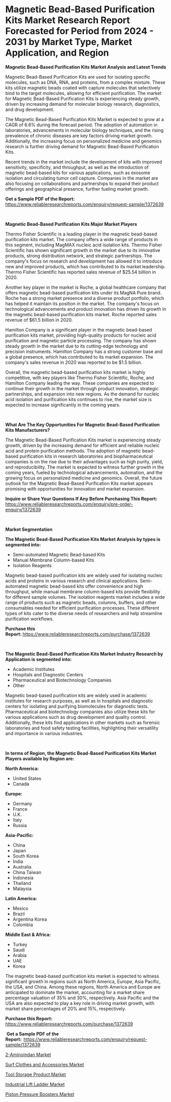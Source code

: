 <p><h1>Magnetic Bead-Based Purification Kits Market Research Report Forecasted for Period from 2024 -  2031 by Market Type, Market Application, and Region</h1></p><p><strong>Magnetic Bead-Based Purification Kits Market Analysis and Latest Trends</strong></p>
<p><p>Magnetic Bead-Based Purification Kits are used for isolating specific molecules, such as DNA, RNA, and proteins, from a complex mixture. These kits utilize magnetic beads coated with capture molecules that selectively bind to the target molecules, allowing for efficient purification. The market for Magnetic Bead-Based Purification Kits is experiencing steady growth, driven by increasing demand for molecular biology research, diagnostics, and drug development.</p><p>The Magnetic Bead-Based Purification Kits Market is expected to grow at a CAGR of 6.6% during the forecast period. The adoption of automation in laboratories, advancements in molecular biology techniques, and the rising prevalence of chronic diseases are key factors driving market growth. Additionally, the increasing focus on personalized medicine and genomics research is further driving demand for Magnetic Bead-Based Purification Kits.</p><p>Recent trends in the market include the development of kits with improved sensitivity, specificity, and throughput, as well as the introduction of magnetic bead-based kits for various applications, such as exosome isolation and circulating tumor cell capture. Companies in the market are also focusing on collaborations and partnerships to expand their product offerings and geographical presence, further fueling market growth.</p></p>
<p><strong>Get a Sample PDF of the Report:&nbsp;</strong> <a href="https://www.reliableresearchreports.com/enquiry/request-sample/1372639">https://www.reliableresearchreports.com/enquiry/request-sample/1372639</a></p>
<p>&nbsp;</p>
<p><strong>Magnetic Bead-Based Purification Kits Major Market Players</strong></p>
<p><p>Thermo Fisher Scientific is a leading player in the magnetic bead-based purification kits market. The company offers a wide range of products in this segment, including MagMAX nucleic acid isolation kits. Thermo Fisher Scientific has shown significant growth in the market due to its innovative products, strong distribution network, and strategic partnerships. The company's focus on research and development has allowed it to introduce new and improved products, which has contributed to its market leadership. Thermo Fisher Scientific has reported sales revenue of $25.54 billion in 2020.</p><p>Another key player in the market is Roche, a global healthcare company that offers magnetic bead-based purification kits under its MagNA Pure brand. Roche has a strong market presence and a diverse product portfolio, which has helped it maintain its position in the market. The company's focus on technological advancements and product innovation has driven its growth in the magnetic bead-based purification kits market. Roche reported sales revenue of $61.5 billion in 2020.</p><p>Hamilton Company is a significant player in the magnetic bead-based purification kits market, providing high-quality products for nucleic acid purification and magnetic particle processing. The company has shown steady growth in the market due to its cutting-edge technology and precision instruments. Hamilton Company has a strong customer base and a global presence, which has contributed to its market expansion. The company's sales revenue in 2020 was reported to be $1.5 billion.</p><p>Overall, the magnetic bead-based purification kits market is highly competitive, with key players like Thermo Fisher Scientific, Roche, and Hamilton Company leading the way. These companies are expected to continue their growth in the market through product innovation, strategic partnerships, and expansion into new regions. As the demand for nucleic acid isolation and purification kits continues to rise, the market size is expected to increase significantly in the coming years.</p></p>
<p>&nbsp;</p>
<p><strong>What Are The Key Opportunities For Magnetic Bead-Based Purification Kits Manufacturers?</strong></p>
<p><p>The Magnetic Bead-Based Purification Kits market is experiencing steady growth, driven by the increasing demand for efficient and reliable nucleic acid and protein purification methods. The adoption of magnetic bead-based purification kits in research laboratories and biopharmaceutical companies is on the rise due to their advantages such as high purity, yield, and reproducibility. The market is expected to witness further growth in the coming years, fueled by technological advancements, automation, and the growing focus on personalized medicine and genomics. Overall, the future outlook for the Magnetic Bead-Based Purification Kits market appears promising with opportunities for innovation and market expansion.</p></p>
<p><strong>Inquire or Share Your Questions If Any Before Purchasing This Report:</strong> <a href="https://www.reliableresearchreports.com/enquiry/pre-order-enquiry/1372639">https://www.reliableresearchreports.com/enquiry/pre-order-enquiry/1372639</a></p>
<p>&nbsp;</p>
<p><strong>Market Segmentation</strong></p>
<p><strong>The Magnetic Bead-Based Purification Kits Market Analysis by types is segmented into:</strong></p>
<p><ul><li>Semi-automated Magnetic Bead-based Kits</li><li>Manual Membrane Column-based Kits</li><li>Isolation Reagents</li></ul></p>
<p><p>Magnetic bead-based purification kits are widely used for isolating nucleic acids and proteins in various research and clinical applications. Semi-automated magnetic bead-based kits offer convenience and high throughput, while manual membrane column-based kits provide flexibility for different sample volumes. The isolation reagents market includes a wide range of products such as magnetic beads, columns, buffers, and other consumables needed for efficient purification processes. These different types of kits cater to the diverse needs of researchers and help streamline purification workflows.</p></p>
<p><strong>Purchase this Report:&nbsp;</strong><a href="https://www.reliableresearchreports.com/purchase/1372639">https://www.reliableresearchreports.com/purchase/1372639</a></p>
<p>&nbsp;</p>
<p><strong>The Magnetic Bead-Based Purification Kits Market Industry Research by Application is segmented into:</strong></p>
<p><ul><li>Academic Institutes</li><li>Hospitals and Diagnostic Centers</li><li>Pharmaceutical and Biotechnology Companies</li><li>Other</li></ul></p>
<p><p>Magnetic bead-based purification kits are widely used in academic institutes for research purposes, as well as in hospitals and diagnostic centers for isolating and purifying biomolecules for diagnostic tests. Pharmaceutical and biotechnology companies also utilize these kits for various applications such as drug development and quality control. Additionally, these kits find applications in other markets such as forensic laboratories and food safety testing facilities, highlighting their versatility and importance in various industries.</p></p>
<p>&nbsp;</p>
<p><strong>In terms of Region, the Magnetic Bead-Based Purification Kits Market Players available by Region are:</strong></p>
<p>
    <p> <strong> North America: </strong>
        <ul>
            <li>United States</li>
            <li>Canada</li>
        </ul>
        </p> 
    <p> <strong> Europe: </strong>
        <ul>
            <li>Germany</li>
            <li>France</li>
            <li>U.K.</li>
            <li>Italy</li>
            <li>Russia</li>
        </ul>
        </p> 
    <p> <strong> Asia-Pacific: </strong>
        <ul>
            <li>China</li>
            <li>Japan</li>
            <li>South Korea</li>
            <li>India</li>
            <li>Australia</li>
            <li>China Taiwan</li>
            <li>Indonesia</li>
            <li>Thailand</li>
            <li>Malaysia</li>
        </ul>
        </p> 
    <p> <strong> Latin America: </strong>
        <ul>
            <li>Mexico</li>
            <li>Brazil</li>
            <li>Argentina Korea</li>
            <li>Colombia</li>
        </ul>
        </p> 
    <p> <strong> Middle East & Africa: </strong>
        <ul>
            <li>Turkey</li>
            <li>Saudi</li>
            <li>Arabia</li>
            <li>UAE</li>
            <li>Korea</li>
        </ul>
    </p>
    </p>
<p><p>The magnetic bead-based purification kits market is expected to witness significant growth in regions such as North America, Europe, Asia Pacific, the USA, and China. Among these regions, North America and Europe are anticipated to dominate the market, accounting for a market share percentage valuation of 35% and 30%, respectively. Asia Pacific and the USA are also expected to play a key role in driving market growth, with market share percentages of 20% and 15%, respectively.</p></p>
<p><strong>Purchase this Report: </strong><a href="https://www.reliableresearchreports.com/purchase/1372639">https://www.reliableresearchreports.com/purchase/1372639</a></p>
<p>&nbsp;<strong>Get a Sample PDF of the Report:&nbsp;&nbsp;</strong><a href="https://www.reliableresearchreports.com/enquiry/request-sample/1372639">https://www.reliableresearchreports.com/enquiry/request-sample/1372639</a></p>
<p><strong></strong></p>
<p><p><a href="https://issuu.com/reportprime-2/docs/2-aminoindan-market-size-2030.pptx">2-Aminoindan Market</a></p><p><a href="https://github.com/rahu1502/Market-Research-Report-List-2/blob/main/surf-clothes-and-accessories-market.md">Surf Clothes and Accessories Market</a></p><p><a href="https://github.com/elizabethdagraca/Market-Research-Report-List-1/blob/main/tool-storage-product-market.md">Tool Storage Product Market</a></p><p><a href="https://medium.com/@elwyncarter2023/industrial-lift-ladder-market-insight-market-trends-growth-forecasted-from-2024-to-2031-7e1a312cb5d3">Industrial Lift Ladder Market</a></p><p><a href="https://medium.com/@elwyncarter2023/piston-pressure-boosters-market-share-evolution-and-market-growth-trends-2024-2031-eaead29b2b77">Piston Pressure Boosters Market</a></p></p>